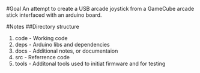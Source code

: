 #Goal
An attempt to create a USB arcade joystick from a GameCube arcade stick interfaced with an arduino board.

#Notes
##Directory structure
1. code - Working code
2. deps - Arduino libs and dependencies
3. docs - Additional notes, or documentaion
4. src - Referrence code
5. tools - Additonal tools used to initiat firmware and for testing 
